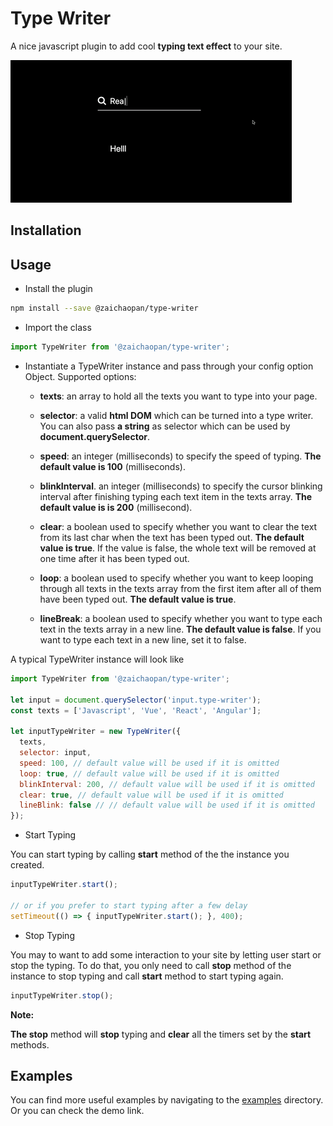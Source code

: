 # Type Writer

A nice javascript plugin to add cool __typing text effect__ to your site.

![alt text](./type-writer.gif "demo")

## Installation

## Usage

* Install the plugin

```bash
npm install --save @zaichaopan/type-writer
```

* Import the class

```js
import TypeWriter from '@zaichaopan/type-writer';
```

* Instantiate a TypeWriter instance and pass through your config option Object. Supported options:
  * __texts__: an array to hold all the texts you want to type into your page.

  * __selector__: a valid __html DOM__ which can be turned into a type writer. You can also pass __a string__ as selector which can be used by __document.querySelector__.

  * __speed__: an integer (milliseconds) to specify the speed of typing. __The default value is 100__ (milliseconds).

  * __blinkInterval__. an integer (milliseconds) to specify the cursor blinking interval after finishing typing each text item in the texts array. __The default value is is 200__ (millisecond).

  * __clear__: a boolean used to specify whether you want to clear the text from its last char when the text has been typed out. __The default value is true__. If the value is false, the whole text will be removed at one time after it has been typed out.

  * __loop__: a boolean used to specify whether you want to keep looping through all texts in the texts array from the first item after all of them have been typed out. __The default value is true__.

  * __lineBreak__: a boolean used to specify whether you want to type each text in the texts array in a new line. __The default value is false__. If you want to type each text in a new line, set it to false.

A typical TypeWriter instance will look like

```js
import TypeWriter from '@zaichaopan/type-writer';

let input = document.querySelector('input.type-writer');
const texts = ['Javascript', 'Vue', 'React', 'Angular'];

let inputTypeWriter = new TypeWriter({
  texts,
  selector: input,
  speed: 100, // default value will be used if it is omitted
  loop: true, // default value will be used if it is omitted
  blinkInterval: 200, // default value will be used if it is omitted
  clear: true, // default value will be used if it is omitted
  lineBlink: false // // default value will be used if it is omitted
});

```

* Start Typing

You can start typing by calling __start__ method of the the instance you created.

```js
inputTypeWriter.start();

// or if you prefer to start typing after a few delay
setTimeout(() => { inputTypeWriter.start(); }, 400);
```

* Stop Typing

You may to want to add some interaction to your site by letting user start or stop the typing. To do that, you only need to call __stop__ method of the instance to stop typing and call __start__ method to start typing again.

```js
inputTypeWriter.stop();
```

__Note:__

__The stop__ method will __stop__ typing and __clear__ all the timers set by the __start__ methods.

## Examples

You can find more useful examples by navigating to the [examples](https://github.com/zaichaopan/type-writer/tree/master/examples) directory. Or you can check the demo link.
